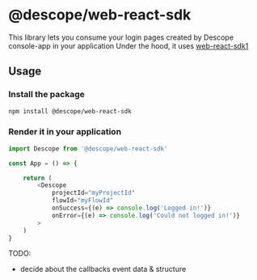 # @descope/web-react-sdk
This library lets you consume your login pages created by Descope console-app in your application
Under the hood, it uses [web-react-sdk1](https://github.com/descope/web-js-sdk)

## Usage
### Install the package
```bash
npm install @descope/web-react-sdk
```

### Render it in your application
```js
import Descope from '@descope/web-react-sdk'

const App = () => {

    return (
        <Descope 
            projectId="myProjectId" 
            flowId="myFlowId" 
            onSuccess={(e) => console.log('Logged in!')}
            onError={(e) => console.log('Could not logged in!')}
        >
    )
}
```

TODO:
- decide about the callbacks event data & structure